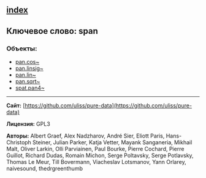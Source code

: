 [index](../index.html)
---

## Ключевое слово: span

### Объекты:
* [pan.cos~](../pan.cos~.html)
* [pan.linsig~](../pan.linsig~.html)
* [pan.lin~](../pan.lin~.html)
* [pan.sqrt~](../pan.sqrt~.html)
* [spat.pan4~](../spat.pan4~.html)

---
**Сайт:** [https://github.com/uliss/pure-data](https://github.com/uliss/pure-data)

**Лицензия:** GPL3

**Авторы:** Albert Graef, Alex Nadzharov, André Sier, Eliott Paris, Hans-Christoph Steiner, Julian Parker, Katja Vetter, Mayank Sanganeria, Mikhail Malt, Oliver Larkin, Olli Parviainen, Paul Bourke, Pierre Cochard, Pierre Guillot, Richard Dudas, Romain Michon, Serge Poltavsky, Serge Potlavsky, Thomas Le Meur, Till Bovermann, Viacheslav Lotsmanov, Yann Orlarey, naivesound, thedrgreenthumb
